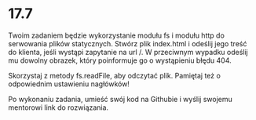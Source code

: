 # 17.7
Twoim zadaniem będzie wykorzystanie modułu fs i modułu http do serwowania plików statycznych. Stwórz plik index.html i odeślij jego treść do klienta, jeśli wystąpi zapytanie na url /. W przeciwnym wypadku odeślij mu dowolny obrazek, który poinformuje go o wystąpieniu błędu 404.

Skorzystaj z metody fs.readFile, aby odczytać plik. Pamiętaj też o odpowiednim ustawieniu nagłówków!

Po wykonaniu zadania, umieść swój kod na Githubie i wyślij swojemu mentorowi link do rozwiązania.